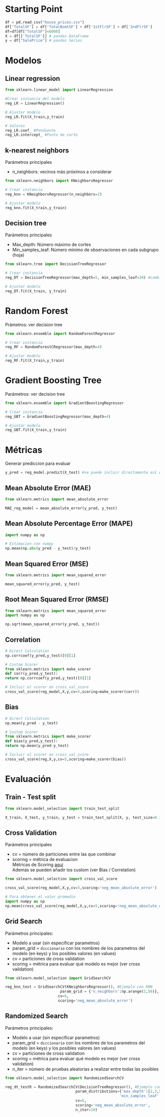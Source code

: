 # Starting Point
```python
df = pd.read_csv("house_prices.csv")
df['TotalSF'] = df['TotalBsmtSF'] + df['1stFlrSF'] + df['2ndFlrSF']
df=df[df["TotalSF"]<6000]
X = df[['TotalSF']] # pandas DataFrame
y = df["SalePrice"] # pandas Series
```
# Modelos
## Linear regression
```python
from sklearn.linear_model import LinearRegression

#Crear instancia del modelo
reg_LR = LinearRegression()

# Ajustar modelo
reg_LR.fit(X_train,y_train)

# Valores
reg_LR.coef_ #Pendiente
reg_LR.intercept_ #Punto de corte
```

## k-nearest neighbors
Parámetros principales
* n_neighbors: vecinos más próximos a considerar

```python
from sklearn.neighbors import KNeighborsRegressor

# Crear instancia
reg_knn = KNeighborsRegressor(n_neighbors=2)

# Ajustar modelo
reg_knn.fit(X_train,y_train)
```
## Decision tree
Parámetros principales
* Max_depth: Número máximo de cortes
* Min_samples_leaf: Número mínimo de observaciones en cada subgrupo (hoja)

```python
from sklearn.tree import DecisionTreeRegressor

# Crear instancia
reg_DT = DecisionTreeRegressor(max_depth=5, min_samples_leaf=20) #cambiar parametros

# Ajustar modelo
reg_DT.fit(X_train, y_train)
```

# Random Forest
Prámetros: ver decision tree

```python
from sklearn.ensemble import RandomForestRegressor

# Crear instancia
reg_RF = RandomForestCRegressor(max_depth=4)

# Ajustar modelo
reg_RF.fit(X_train,y_train)
```

# Gradient Boosting Tree
Parámetros: ver decision tree

```python
from sklearn.ensemble import GradientBoostingRegressor

# Crear instancia
reg_GBT = GradientBoostingRegressor(max_depth=4)

# Ajustar modelo
reg_GBT.fit(X_train,y_train)
```

# Métricas
Generar prediccion para evaluar
```python
y_pred = reg_model.predict(X_test) #se puede incluir directamente así en los calculos
```
## Mean Absolute Error (MAE)
```python
from sklearn.metrics import mean_absolute_error

MAE_reg_model = mean_absolute_error(y_pred, y_test)
```
## Mean Absolute Percentage Error (MAPE)
```python
import numpy as np

# Estimacion con numpy
np.mean(np.abs(y_pred - y_test)/y_test)
```

## Mean Squared Error (MSE)
```python
from sklearn.metrics import mean_squared_error

mean_squared_error(y_pred, y_test)
```

## Root Mean Squared Error (RMSE)
```python
from sklearn.metrics import mean_squared_error
import numpy as np

np.sqrt(mean_squared_error(y_pred, y_test))
```

## Correlation
```python
# Direct Calculation
np.corrcoef(y_pred,y_test)[0][1]

# Custom Scorer
from sklearn.metrics import make_scorer
def corr(y_pred,y_test):
return np.corrcoef(y_pred,y_test)[0][1]

# Incluir el scorer en cross_val_score
cross_val_score(reg_model,X,y,cv=5,scoring=make_scorer(corr))
```

## Bias
```python
# Direct Calculation
np.mean(y_pred - y_test)

# Custom Scorer
from sklearn.metrics import make_scorer
def bias(y_pred,y_test):
return np.mean(y_pred-y_test)

# Incluir el scorer en cross_val_score
cross_val_score(reg,X,y,cv=5,scoring=make_scorer(bias))
```

# Evaluación
## Train - Test split
```python
from sklearn.model_selection import train_test_split

X_train, X_test, y_train, y_test = train_test_split(X, y, test_size=0.10)
```
## Cross Validation
Parámetros principales
* cv = número de particiones entre las que combinar
* scoring = métrica de evaluacion  
Métricas de Scoring [aqui](https://scikit-learn.org/stable/modules/model_evaluation.html)  
Además se pueden añadir los custom (ver Bias / Correlation)
```python
from sklearn.model_selection import cross_val_score

cross_val_score(reg_model,X,y,cv=5,scoring='neg_mean_absolute_error')

# Para obtener el valor promedio
import numpy as np
np.mean(cross_val_score(reg_model,X,y,cv=5,scoring='neg_mean_absolute_error'))
```

## Grid Search
Parámetros principales:
* Modelo a usar (sin especificar parametros)
* param_grid = `diccionario` con los nombres de los parametros del modelo (en keys) y los posibles valores (en values)
* cv = particiones de cross validation
* scoring = métrica para evaluar qué modelo es mejor (ver cross validation)

```python
from sklearn.model_selection import GridSearchCV

reg_knn_test = GridSearchCV(KNeighborsRegressor(), #Ejemplo con KNN
                         param_grid = {'n_neighbors':np.arange(2,50)},
                        cv=5,
                        scoring='neg_mean_absolute_error')
```

## Randomized Search
Parámetros principales:
* Modelo a usar (sin especificar parametros)
* param_grid = `diccionario` con los nombres de los parametros del modelo (en keys) y los posibles valores (en values)
* cv = particiones de cross validation
* scoring = métrica para evaluar qué modelo es mejor (ver cross validation)
* n_iter = número de pruebas aleatorias a realizar entre todas las posibles
```python
from sklearn.model_selection import RandomizedSearchCV

reg_dt_testR = RandomizedSearchCV(DecisionTreeRegressor(), #Ejemplo con Decision Tree
                                param_distributions={'max_depth':[2,3,5,10],
                                                    'min_samples_leaf':[5,10,15,20,30,40]},
                                cv=5,
                                scoring='neg_mean_absolute_error',
                                n_iter=10)
```
